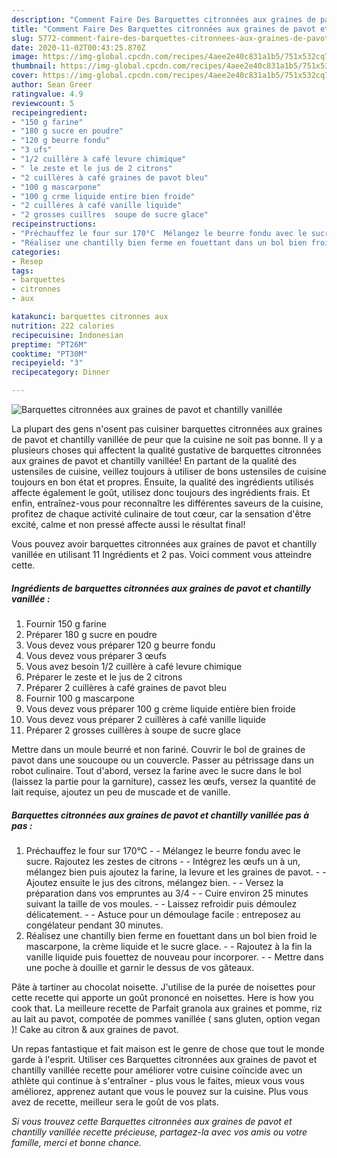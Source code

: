```yaml
---
description: "Comment Faire Des Barquettes citronnées aux graines de pavot et chantilly vanillée"
title: "Comment Faire Des Barquettes citronnées aux graines de pavot et chantilly vanillée"
slug: 5772-comment-faire-des-barquettes-citronnees-aux-graines-de-pavot-et-chantilly-vanillee
date: 2020-11-02T00:43:25.870Z
image: https://img-global.cpcdn.com/recipes/4aee2e40c831a1b5/751x532cq70/barquettes-citronnees-aux-graines-de-pavot-et-chantilly-vanillee-photo-principale-de-la-recette.jpg
thumbnail: https://img-global.cpcdn.com/recipes/4aee2e40c831a1b5/751x532cq70/barquettes-citronnees-aux-graines-de-pavot-et-chantilly-vanillee-photo-principale-de-la-recette.jpg
cover: https://img-global.cpcdn.com/recipes/4aee2e40c831a1b5/751x532cq70/barquettes-citronnees-aux-graines-de-pavot-et-chantilly-vanillee-photo-principale-de-la-recette.jpg
author: Sean Greer
ratingvalue: 4.9
reviewcount: 5
recipeingredient:
- "150 g farine"
- "180 g sucre en poudre"
- "120 g beurre fondu"
- "3 ufs"
- "1/2 cuillère à café levure chimique"
- " le zeste et le jus de 2 citrons"
- "2 cuillères à café graines de pavot bleu"
- "100 g mascarpone"
- "100 g crme liquide entire bien froide"
- "2 cuillères à café vanille liquide"
- "2 grosses cuillres  soupe de sucre glace"
recipeinstructions:
- "Préchauffez le four sur 170°C  Mélangez le beurre fondu avec le sucre. Rajoutez les zestes de citrons  Intégrez les œufs un à un, mélangez bien puis ajoutez la farine, la levure et les graines de pavot.  Ajoutez ensuite le jus des citrons, mélangez bien.  Versez la préparation dans vos empruntes au 3/4  Cuire environ 25 minutes suivant la taille de vos moules.  Laissez refroidir puis démoulez délicatement.  Astuce pour un démoulage facile : entreposez au congélateur pendant 30 minutes."
- "Réalisez une chantilly bien ferme en fouettant dans un bol bien froid le mascarpone, la crème liquide et le sucre glace.  Rajoutez à la fin la vanille liquide puis fouettez de nouveau pour incorporer.  Mettre dans une poche à douille et garnir le dessus de vos gâteaux."
categories:
- Resep
tags:
- barquettes
- citronnes
- aux

katakunci: barquettes citronnes aux 
nutrition: 222 calories
recipecuisine: Indonesian
preptime: "PT26M"
cooktime: "PT30M"
recipeyield: "3"
recipecategory: Dinner

---
```



![Barquettes citronnées aux graines de pavot et chantilly vanillée](https://img-global.cpcdn.com/recipes/4aee2e40c831a1b5/751x532cq70/barquettes-citronnees-aux-graines-de-pavot-et-chantilly-vanillee-photo-principale-de-la-recette.jpg)

La plupart des gens n'osent pas cuisiner barquettes citronnées aux graines de pavot et chantilly vanillée de peur que la cuisine ne soit pas bonne. Il y a plusieurs choses qui affectent la qualité gustative de barquettes citronnées aux graines de pavot et chantilly vanillée! En partant de la qualité des ustensiles de cuisine, veillez toujours à utiliser de bons ustensiles de cuisine toujours en bon état et propres. Ensuite, la qualité des ingrédients utilisés affecte également le goût, utilisez donc toujours des ingrédients frais. Et enfin, entraînez-vous pour reconnaître les différentes saveurs de la cuisine, profitez de chaque activité culinaire de tout cœur, car la sensation d'être excité, calme et non pressé affecte aussi le résultat final!

<!--inarticleads1-->

Vous pouvez avoir barquettes citronnées aux graines de pavot et chantilly vanillée en utilisant 11 Ingrédients et 2 pas. Voici comment vous atteindre cette.

##### Ingrédients de barquettes citronnées aux graines de pavot et chantilly vanillée :

1. Fournir 150 g farine
1. Préparer 180 g sucre en poudre
1. Vous devez vous préparer 120 g beurre fondu
1. Vous devez vous préparer 3 œufs
1. Vous avez besoin 1/2 cuillère à café levure chimique
1. Préparer  le zeste et le jus de 2 citrons
1. Préparer 2 cuillères à café graines de pavot bleu
1. Fournir 100 g mascarpone
1. Vous devez vous préparer 100 g crème liquide entière bien froide
1. Vous devez vous préparer 2 cuillères à café vanille liquide
1. Préparer 2 grosses cuillères à soupe de sucre glace


Mettre dans un moule beurré et non fariné. Couvrir le bol de graines de pavot dans une soucoupe ou un couvercle. Passer au pétrissage dans un robot culinaire. Tout d&#39;abord, versez la farine avec le sucre dans le bol (laissez la partie pour la garniture), cassez les œufs, versez la quantité de lait requise, ajoutez un peu de muscade et de vanille. 

<!--inarticleads2-->

##### Barquettes citronnées aux graines de pavot et chantilly vanillée pas à pas :

1. Préchauffez le four sur 170°C -  - Mélangez le beurre fondu avec le sucre. Rajoutez les zestes de citrons -  - Intégrez les œufs un à un, mélangez bien puis ajoutez la farine, la levure et les graines de pavot. -  - Ajoutez ensuite le jus des citrons, mélangez bien. -  - Versez la préparation dans vos empruntes au 3/4 -  - Cuire environ 25 minutes suivant la taille de vos moules. -  - Laissez refroidir puis démoulez délicatement. -  - Astuce pour un démoulage facile : entreposez au congélateur pendant 30 minutes.
1. Réalisez une chantilly bien ferme en fouettant dans un bol bien froid le mascarpone, la crème liquide et le sucre glace. -  - Rajoutez à la fin la vanille liquide puis fouettez de nouveau pour incorporer. -  - Mettre dans une poche à douille et garnir le dessus de vos gâteaux.


Pâte à tartiner au chocolat noisette. J&#39;utilise de la purée de noisettes pour cette recette qui apporte un goût prononcé en noisettes. Here is how you cook that. La meilleure recette de Parfait granola aux graines et pomme, riz au lait au pavot, compotée de pommes vanillée ( sans gluten, option vegan )! Cake au citron &amp; aux graines de pavot. 

<!--inarticleads1-->

<p>
Un repas fantastique et fait maison est le genre de chose que tout le monde garde à l'esprit. Utiliser ces Barquettes citronnées aux graines de pavot et chantilly vanillée recette pour améliorer votre cuisine coïncide avec un athlète qui continue à s'entraîner - plus vous le faites, mieux vous vous améliorez, apprenez autant que vous le pouvez sur la cuisine. Plus vous avez de recette, meilleur sera le goût de vos plats.
</p>

<p>
<i>Si vous trouvez cette Barquettes citronnées aux graines de pavot et chantilly vanillée recette précieuse, partagez-la avec vos amis ou votre famille, merci et bonne chance.</i>
</p>
